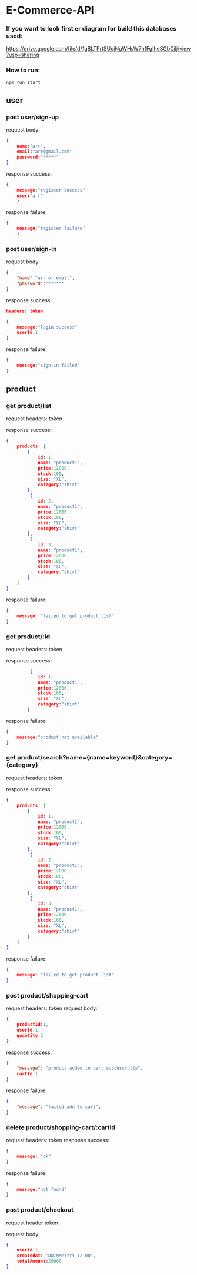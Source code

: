 # E-Commerce-API

### If you want to look first er diagram for build this databases used:
https://drive.google.com/file/d/1gBLTPrtSUoiNgWHsW7hfFgIheSGbCjlj/view?usp=sharing

### How to run:
```
npm run start
```

## user
### post user/sign-up
request body:
```json
{
    name:"arr",
    email:"arr@gmail.com"
    password:"*****"
}
```

response success:
```json
{
    message:"register success"
    user:"arr"
    }
```
response failure:
```json
{
    message:"register failure"
    }
```

### post user/sign-in
request body:
```json
{
    "name":"arr or email",
    "password":"*****"
}
```

response success:
```json
headers: token

{
    message:"login success"
    userId:1
}
```

response failure:
```json
{
    message:"sign-in failed"
}
```

## product
### get product/list
request headers: token

response success:
```json
{
    products: [
        {
            id: 1,
            name: "product1",
            price:12000,
            stock:100,
            size: "XL",
            category:"shirt"
        },
         {
            id: 2,
            name: "product1",
            price:12000,
            stock:100,
            size: "XL",
            category:"shirt"
        },
         {
            id: 3,
            name: "product1",
            price:12000,
            stock:100,
            size: "XL",
            category:"shirt"
        }
    ]
}
```
response failure:
```json
{
    message: "failed to get product list"
}
```

### get product/:id
request headers: token

response success:
```json
         {
            id: 1,
            name: "product1",
            price:12000,
            stock:100,
            size: "XL",
            category:"shirt"
        }
```
response failure:
```json
{
    message:"product not available"
}

```
### get product/search?name={name=keyword}&category={category}
request headers: token

response success:
```json
{
    products: [
        {
            id: 1,
            name: "product1",
            price:12000,
            stock:100,
            size: "XL",
            category:"shirt"
        },
         {
            id: 2,
            name: "product1",
            price:12000,
            stock:100,
            size: "XL",
            category:"shirt"
        },
         {
            id: 3,
            name: "product1",
            price:12000,
            stock:100,
            size: "XL",
            category:"shirt"
        }
    ]
}
```
response failure:
```json
{
    message: "failed to get product list"
}
```

### post product/shopping-cart
request headers: token
request body:
```json
{
    productId:1,
    userId:1,
    quantity:2
}
```

response success:
```json
{
    "message": "product added to cart successfully",
    cartId:1
}
```
response failure:
```json
{
    "message": "failed add to cart",
}
```

### delete product/shopping-cart/:cartId
request headers: token
response success:
```json
{
    message: "ok"
}
```
response failure:
```json
{
    message:"not found"
}
```

### post product/checkout
request header:token

request body:
```json
{
    userId:1,
    createdAt: "DD/MM/YYYY 12:00",
    totalAmount:20000
}
```